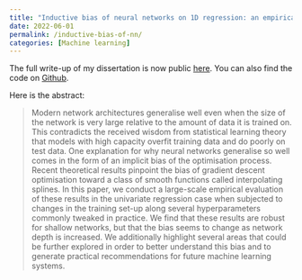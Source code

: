 ```yaml
---
title: "Inductive bias of neural networks on 1D regression: an empirical examination"
date: 2022-06-01
permalink: /inductive-bias-of-nn/
categories: [Machine learning]
---
```


The full write-up of my dissertation is now public [here](../../assets/inductive-bias-of-nn.pdf). You can also find the code on [Github](https://github.com/inwaves/nn-inductive-bias-regression). 

Here is the abstract:

> Modern network architectures generalise well even when the size of the network is very large relative to the amount of data it is trained on. This contradicts the received wisdom from statistical learning theory that models with high capacity overfit training data and do poorly on test data. One explanation for why neural networks generalise so well comes in the form of an implicit bias of the optimisation process. Recent theoretical results pinpoint the bias of gradient descent optimisation toward a class of smooth functions called interpolating splines. In this paper, we conduct a large-scale empirical evaluation of these results in the univariate regression case when subjected to changes in the training set-up along several hyperparameters commonly tweaked in practice. We find that these results are robust for shallow networks, but that the bias seems to change as network depth is increased. We additionally highlight several areas that could be further explored in order to better understand this bias and to generate practical recommendations for future machine learning systems.

